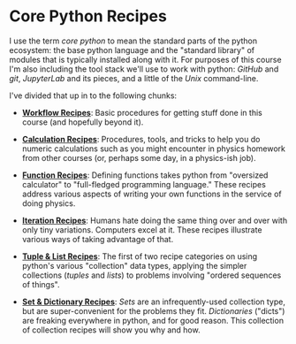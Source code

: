 # Core Python Recipes

I use the term _core python_ to mean the standard parts of the python ecosystem: the base python language and the "standard library" of modules that is typically installed along with it. For purposes of this course I'm also including the tool stack we'll use to work with python: _GitHub_ and _git_, _JupyterLab_ and its pieces, and a little of the _Unix_ command-line.

I've divided that up in to the following chunks:

- [**Workflow Recipes**](workflow/): Basic procedures for getting stuff done in this course (and hopefully beyond it).

- [**Calculation Recipes**](calculation/): Procedures, tools, and tricks to help you do numeric calculations such as you might encounter in physics homework from other courses (or, perhaps some day, in a physics-ish job).

- [**Function Recipes**](functions/): Defining functions takes python from "oversized calculator" to "full-fledged programming language." These recipes address various aspects of writing your own functions in the service of doing physics.

- [**Iteration Recipes**](iteration/): Humans hate doing the same thing over and over with only tiny variations. Computers excel at it. These recipes illustrate various ways of taking advantage of that.

- [**Tuple & List Recipes**](tuples-lists/): The first of two recipe categories on using python's various "collection" data types, applying the simpler collections (_tuples_ and _lists_) to problems involving "ordered sequences of things".

- [**Set & Dictionary Recipes**](sets-dicts/): _Sets_ are an infrequently-used collection type, but are super-convenient for the problems they fit. _Dictionaries_ ("dicts") are freaking everywhere in python, and for good reason. This collection of collection recipes will show you why and how.

